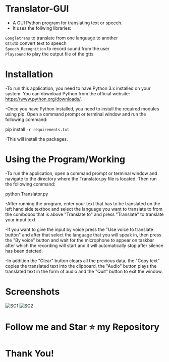 # Translator-GUI
- A GUI Python program for translating text or speech.
- It uses the follwing libraries: <br>

`Googletrans` to translate from one language to another<br> 
`Gtts`to convert text to speech <br>
`Speech_Recognition` to record sound from the user <br>
`Playsound` to play the output file of the gtts

# Installation
-To run this application, you need to have Python 3.x installed on your system. You can download Python from the official website: https://www.python.org/downloads/.

-Once you have Python installed, you need to install the required modules using pip. Open a command prompt or terminal window and run the following command:

pip install `-r requirements.txt`

-This will install the packages.

# Using the Program/Working
-To run the application, open a command prompt or terminal window and navigate to the directory where the Translator.py file is located. Then run the following command:

python Translator.py

-After running the program, enter your text that has to be translated on the left hand side textbox and select the language you want to translate to from the combobox that is above "Translate to" and press "Translate" to translate your input text.

-If you want to give the input by voice press the "Use voice to translate button" and after that select the language that you will speak in, then press the "By voice" button and wait for the microphone to appear on taskbar after which the recording will start and it will automatically stop after silence has been detcted.


-In addition the "Clear" button clears all the previous data, the "Copy text" copies the translated text into the clipboard, the "Audio" button plays the translated text in the form of audio and the "Quit" button to exit the window.

# Screenshots
![SC1](https://github.com/mfurqaan31/Translator-GUI/assets/141869941/8550c35b-e544-4cb7-bc15-b41c69dc98a9)
![SC2](https://github.com/mfurqaan31/Translator-GUI/assets/141869941/bb4c3046-96e5-455f-b729-2b90571b2c9e)


# Follow me and Star ⭐ my Repository

# Thank You!
